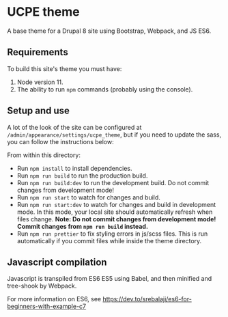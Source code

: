 # UCPE theme

A base theme for a Drupal 8 site using Bootstrap, Webpack, and JS ES6.

## Requirements

To build this site's theme you must have:

1. Node version 11.
2. The ability to run `npm` commands (probably using the console).

## Setup and use

A lot of the look of the site can be configured at
`/admin/appearance/settings/ucpe_theme`, but if you need to update the sass,
you can follow the instructions below:

From within this directory:

- Run `npm install` to install dependencies.
- Run `npm run build` to run the production build.
- Run `npm run build:dev` to run the development build. Do not commit changes
  from development mode!
- Run `npm run start` to watch for changes and build.
- Run `npm run start:dev` to watch for changes and build in development mode.
  In this mode, your local site should automatically refresh when files change.
  **Note: Do not commit changes from development mode! Commit changes from
  `npm run build` instead.**
- Run `npm run prettier` to fix styling errors in js/scss files. This is run
  automatically if you commit files while inside the theme directory.

## Javascript compilation

Javascript is transpiled from ES6 ES5 using Babel, and then minified and
tree-shook by Webpack.

For more information on ES6, see https://dev.to/srebalaji/es6-for-beginners-with-example-c7
